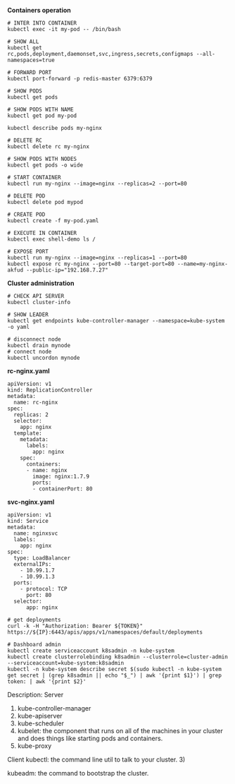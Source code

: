 <strong>Containers operation</strong>

```
# INTER INTO CONTAINER
kubectl exec -it my-pod -- /bin/bash

# SHOW ALL
kubectl get rc,pods,deployment,daemonset,svc,ingress,secrets,configmaps --all-namespaces=true

# FORWARD PORT
kubectl port-forward -p redis-master 6379:6379

# SHOW PODS
kubectl get pods

# SHOW PODS WITH NAME
kubectl get pod my-pod

kubectl describe pods my-nginx

# DELETE RC
kubectl delete rc my-nginx

# SHOW PODS WITH NODES
kubectl get pods -o wide

# START CONTAINER
kubectl run my-nginx --image=nginx --replicas=2 --port=80

# DELETE POD
kubectl delete pod mypod

# CREATE POD
kubectl create -f my-pod.yaml

# EXECUTE IN CONTAINER
kubectl exec shell-demo ls /

# EXPOSE PORT
kubectl run my-nginx --image=nginx --replicas=1 --port=80
kubectl expose rc my-nginx --port=80 --target-port=80 --name=my-nginx-akfud --public-ip="192.168.7.27"
```

<strong>Cluster administration</strong>

```
# CHECK API SERVER
kubectl cluster-info

# SHOW LEADER
kubectl get endpoints kube-controller-manager --namespace=kube-system  -o yaml

# disconnect node
kubectl drain mynode
# connect node
kubectl uncordon mynode 
```

<strong>rc-nginx.yaml</strong>
```
apiVersion: v1
kind: ReplicationController
metadata:
  name: rc-nginx
spec:
  replicas: 2
  selector:
    app: nginx
  template:
    metadata:
      labels:
        app: nginx
    spec:
      containers:
      - name: nginx
        image: nginx:1.7.9
        ports:
        - containerPort: 80
```

<strong>svc-nginx.yaml</strong>
```
apiVersion: v1
kind: Service
metadata:
  name: nginxsvc
  labels:
    app: nginx
spec:
  type: LoadBalancer
  externalIPs:
    - 10.99.1.7
    - 10.99.1.3
  ports:
    - protocol: TCP
      port: 80
  selector:
      app: nginx
```

```
# get deployments
curl -k -H "Authorization: Bearer ${TOKEN}" https://${IP}:6443/apis/apps/v1/namespaces/default/deployments

# Dashboard admin
kubectl create serviceaccount k8sadmin -n kube-system
kubectl create clusterrolebinding k8sadmin --clusterrole=cluster-admin --serviceaccount=kube-system:k8sadmin
kubectl -n kube-system describe secret $(sudo kubectl -n kube-system get secret | (grep k8sadmin || echo "$_") | awk '{print $1}') | grep token: | awk '{print $2}'
```

Description:
Server
1) kube-controller-manager
2) kube-apiserver
3) kube-scheduler
4) kubelet: the component that runs on all of the machines in your cluster and does things like starting pods and containers.
5) kube-proxy

Client
kubectl: the command line util to talk to your cluster.
3) 



kubeadm: the command to bootstrap the cluster.




